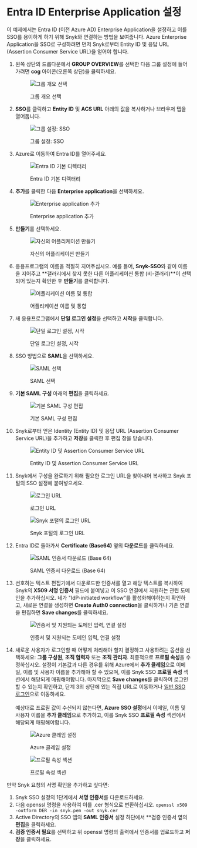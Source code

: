 # Entra ID Enterprise Application 설정

이 예제에서는 Entra ID (이전 Azure AD) Enterprise Application을 설정하고 이를 SSO를 용이하게 하기 위해 Snyk와 연결하는 방법을 보여줍니다. Azure Enterprise Application을 SSO로 구성하려면 먼저 Snyk로부터 Entity ID 및 응답 URL (Assertion Consumer Service URL)을 얻어야 합니다.

1. 왼쪽 상단의 드롭다운에서 **GROUP OVERVIEW**를 선택한 다음 그룹 설정에 들어가려면 **cog** 아이콘(오른쪽 상단)을 클릭하세요.

    <figure><img src="../../../.gitbook/assets/1 (1) (1) (1) (1) (1) (1) (1) (1) (1) (1) (1) (1) (3) (1).png" alt="그룹 개요 선택"><figcaption><p>그룹 개요 선택</p></figcaption></figure>
2. **SSO**를 클릭하고 **Entity ID** 및 **ACS URL** 아래의 값을 복사하거나 브라우저 탭을 열어둡니다.

    <figure><img src="../../../.gitbook/assets/2 (1) (1) (1) (1).png" alt="그룹 설정: SSO"><figcaption><p>그룹 설정: SSO</p></figcaption></figure>
3. Azure로 이동하여 Entra ID를 열어주세요.

    <figure><img src="../../../.gitbook/assets/3 (1) (1) (1) (1) (1) (1) (1) (1) (1) (1) (1).png" alt="Entra ID 기본 디렉터리"><figcaption><p>Entra ID 기본 디렉터리</p></figcaption></figure>
4. **추가**를 클릭한 다음 **Enterprise application**을 선택하세요.

    <figure><img src="../../../.gitbook/assets/4 (1) (1) (1) (1) (1) (1) (1) (1) (1) (1).png" alt="Enterprise application 추가"><figcaption><p>Enterprise application 추가</p></figcaption></figure>
5. **만들기**를 선택하세요.

    <figure><img src="../../../.gitbook/assets/5 (5) (1).png" alt="자신의 어플리케이션 만들기"><figcaption><p>자신의 어플리케이션 만들기</p></figcaption></figure>
6. 응용프로그램의 이름을 적절히 지어주십시오. 예를 들어, **Snyk-SSO**와 같이 이름을 지어주고 **갤러리에서 찾지 못한 다른 어플리케이션 통합 (비-갤러리)**이 선택되어 있는지 확인한 후 **만들기**를 클릭합니다.

    <figure><img src="../../../.gitbook/assets/6 (1) (1) (1) (1).png" alt="어플리케이션 이름 및 통합"><figcaption><p>어플리케이션 이름 및 통합</p></figcaption></figure>
7. 새 응용프로그램에서 **단일 로그인 설정**을 선택하고 **시작**을 클릭합니다.

    <figure><img src="../../../.gitbook/assets/7 (1) (1) (1) (1) (1) (1) (1) (1) (1) (1) (1) (1) (1) (1) (2) (3).png" alt="단일 로그인 설정, 시작"><figcaption><p>단일 로그인 설정, 시작</p></figcaption></figure>
8. SSO 방법으로 **SAML**을 선택하세요.

    <figure><img src="../../../.gitbook/assets/8 (1) (1).png" alt="SAML 선택"><figcaption><p>SAML 선택</p></figcaption></figure>
9. **기본 SAML 구성** 아래의 **편집**을 클릭하세요.

    <figure><img src="../../../.gitbook/assets/9 (2) (1) (1) (1).png" alt="기본 SAML 구성 편집"><figcaption><p>기본 SAML 구성 편집</p></figcaption></figure>
10. Snyk로부터 얻은 Identity (Entity ID) 및 응답 URL (Assertion Consumer Service URL)을 추가하고 **저장**을 클릭한 후 편집 창을 닫습니다.

    <figure><img src="../../../.gitbook/assets/10.png" alt="Entity ID 및 Assertion Consumer Service URL"><figcaption><p>Entity ID 및 Assertion Consumer Service URL</p></figcaption></figure>
11. Snyk에서 구성을 완료하기 위해 필요한 로그인 URL을 찾아내어 복사하고 Snyk 포털의 SSO 설정에 붙여넣으세요.

    <figure><img src="../../../.gitbook/assets/11 (2).png" alt="로그인 URL"><figcaption><p>로그인 URL</p></figcaption></figure>

    <figure><img src="../../../.gitbook/assets/1 (1) (3) (1) (1) (1) (1) (1) (1) (1).png" alt="Snyk 포털의 로그인 URL"><figcaption><p>Snyk 포털의 로그인 URL</p></figcaption></figure>
12. Entra ID로 돌아가서 **Certificate (Base64)** 옆의 **다운로드**를 클릭하세요.

    <figure><img src="../../../.gitbook/assets/13.png" alt="SAML 인증서 다운로드 (Base 64)"><figcaption><p>SAML 인증서 다운로드 (Base 64)</p></figcaption></figure>
13. 선호하는 텍스트 편집기에서 다운로드한 인증서를 열고 해당 텍스트를 복사하여 Snyk의 **X509 서명 인증서** 필드에 붙여넣고 이 SSO 연결에서 지원하는 관련 도메인을 추가하십시오. 네가 "IdP-initiated workflow"를 활성화해야하는지 확인하고, 새로운 연결을 생성하면 **Create Auth0 connection**을 클릭하거나 기존 연결을 편집하면 **Save changes**를 클릭하세요.

    <figure><img src="../../../.gitbook/assets/14.png" alt="인증서 및 지원되는 도메인 입력, 연결 설정"><figcaption><p>인증서 및 지원되는 도메인 입력, 연결 설정</p></figcaption></figure>
14. 새로운 사용자가 로그인할 때 어떻게 처리해야 할지 결정하고 사용하려는 옵션을 선택하세요: **그룹 구성원**, **조직 협력자** 또는 **조직 관리자**. 최종적으로 **프로필 속성**을 수정하십시오. 설정이 기본값과 다른 경우를 위해 Azure에서 **추가 클레임**으로 이메일, 이름 및 사용자 이름을 추가해야 할 수 있으며, 이를 Snyk SSO **프로필 속성** 섹션에서 해당되게 매핑해야합니다. 마지막으로 **Save changes**를 클릭하여 로그인 할 수 있는지 확인하고, 단계 3의 상단에 있는 직접 URL로 이동하거나 [일반 SSO 로그인](https://app.snyk.io/login/sso)으로 이동하세요.\
    \
    예상대로 프로필 값이 수신되지 않는다면, **Azure SSO 설정**에서 이메일, 이름 및 사용자 이름을 **추가 클레임**으로 추가하고, 이를 Snyk SSO **프로필 속성** 섹션에서 해당되게 매핑해야합니다. 

    <figure><img src="../../../.gitbook/assets/claim1.png" alt="Azure 클레임 설정"><figcaption><p>Azure 클레임 설정</p></figcaption></figure>

    <figure><img src="../../../.gitbook/assets/image2 (2).png" alt="프로필 속성 섹션"><figcaption><p>프로필 속성 섹션</p></figcaption></figure>

만약 Snyk 요청의 서명 확인을 추가하고 싶다면:

1. Snyk SSO 설정의 1단계에서 **서명 인증서**를 다운로드하세요.
2. 다음 openssl 명령을 사용하여 이를 .cer 형식으로 변환하십시오. `openssl x509 -outform DER -in snyk.pem -out snyk.cer`
3. Active Directory의 SSO 앱의 **SAML 인증서** 설정 하단에서 **검증 인증서 옆의 **편집**을 클릭하세요.
4. **검증 인증서 필요**를 선택하고 위 openssl 명령의 출력에서 인증서를 업로드하고 **저장**을 클릭하세요.